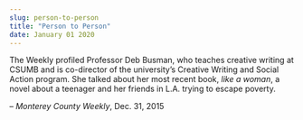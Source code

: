 ```yaml
---
slug: person-to-person
title: "Person to Person"
date: January 01 2020
---
```


<p>The Weekly profiled Professor Deb Busman, who teaches creative writing at CSUMB and is co&#45;director of the university’s Creative Writing and Social Action program. She talked about her most recent book, <em>like a woman</em>, a novel about a teenager and her friends in L.A. trying to escape poverty.
</p><p>– <em>Monterey County Weekly</em>, Dec. 31, 2015
</p>
